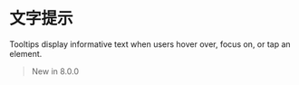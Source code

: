 # 文字提示

Tooltips display informative text when users hover over, focus on, or tap an element.

> New in 8.0.0
